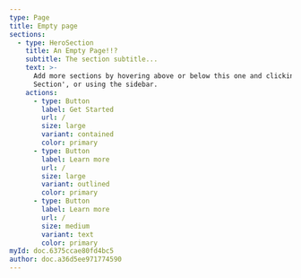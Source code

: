 ```yaml
---
type: Page
title: Empty page
sections:
  - type: HeroSection
    title: An Empty Page!!?
    subtitle: The section subtitle...
    text: >-
      Add more sections by hovering above or below this one and clicking '+ Add
      Section', or using the sidebar.
    actions:
      - type: Button
        label: Get Started
        url: /
        size: large
        variant: contained
        color: primary
      - type: Button
        label: Learn more
        url: /
        size: large
        variant: outlined
        color: primary
      - type: Button
        label: Learn more
        url: /
        size: medium
        variant: text
        color: primary
myId: doc.6375ccae80fd4bc5
author: doc.a36d5ee971774590
---
```

